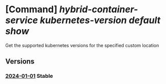 # [Command] _hybrid-container-service kubernetes-version default show_

Get the supported kubernetes versions for the specified custom location

## Versions

### [2024-01-01](/Resources/mgmt-plane/L3tjdXN0b21sb2NhdGlvbnJlc291cmNldXJpfS9wcm92aWRlcnMvbWljcm9zb2Z0Lmh5YnJpZGNvbnRhaW5lcnNlcnZpY2Uva3ViZXJuZXRlc3ZlcnNpb25zL2RlZmF1bHQ=/2024-01-01.xml) **Stable**

<!-- mgmt-plane /{customlocationresourceuri}/providers/microsoft.hybridcontainerservice/kubernetesversions/default 2024-01-01 -->
